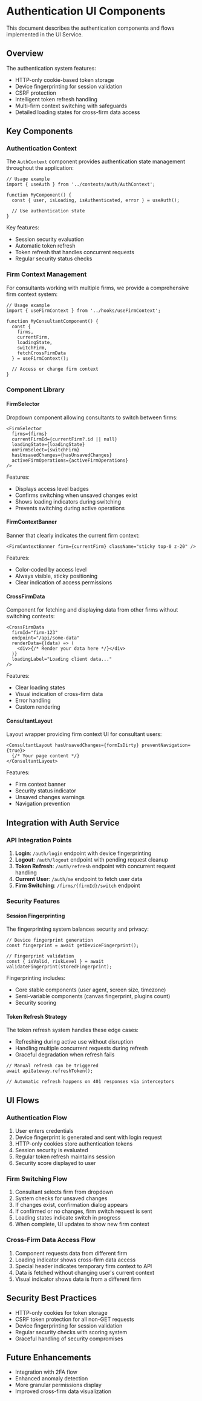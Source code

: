 # Authentication UI Components

This document describes the authentication components and flows implemented in the UI Service.

## Overview

The authentication system features:

- HTTP-only cookie-based token storage
- Device fingerprinting for session validation
- CSRF protection
- Intelligent token refresh handling
- Multi-firm context switching with safeguards
- Detailed loading states for cross-firm data access

## Key Components

### Authentication Context

The `AuthContext` component provides authentication state management throughout the application:

```tsx
// Usage example
import { useAuth } from '../contexts/auth/AuthContext';

function MyComponent() {
  const { user, isLoading, isAuthenticated, error } = useAuth();
  
  // Use authentication state
}
```

Key features:
- Session security evaluation
- Automatic token refresh
- Token refresh that handles concurrent requests
- Regular security status checks

### Firm Context Management

For consultants working with multiple firms, we provide a comprehensive firm context system:

```tsx
// Usage example
import { useFirmContext } from '../hooks/useFirmContext';

function MyConsultantComponent() {
  const { 
    firms, 
    currentFirm, 
    loadingState, 
    switchFirm, 
    fetchCrossFirmData 
  } = useFirmContext();
  
  // Access or change firm context
}
```

### Component Library

#### FirmSelector

Dropdown component allowing consultants to switch between firms:

```tsx
<FirmSelector
  firms={firms}
  currentFirmId={currentFirm?.id || null}
  loadingState={loadingState}
  onFirmSelect={switchFirm}
  hasUnsavedChanges={hasUnsavedChanges}
  activeFirmOperations={activeFirmOperations}
/>
```

Features:
- Displays access level badges
- Confirms switching when unsaved changes exist
- Shows loading indicators during switching
- Prevents switching during active operations

#### FirmContextBanner

Banner that clearly indicates the current firm context:

```tsx
<FirmContextBanner firm={currentFirm} className="sticky top-0 z-20" />
```

Features:
- Color-coded by access level
- Always visible, sticky positioning
- Clear indication of access permissions

#### CrossFirmData

Component for fetching and displaying data from other firms without switching contexts:

```tsx
<CrossFirmData
  firmId="firm-123"
  endpoint="/api/some-data"
  renderData={(data) => (
    <div>{/* Render your data here */}</div>
  )}
  loadingLabel="Loading client data..."
/>
```

Features:
- Clear loading states
- Visual indication of cross-firm data
- Error handling
- Custom rendering

#### ConsultantLayout

Layout wrapper providing firm context UI for consultant users:

```tsx
<ConsultantLayout hasUnsavedChanges={formIsDirty} preventNavigation={true}>
  {/* Your page content */}
</ConsultantLayout>
```

Features:
- Firm context banner
- Security status indicator
- Unsaved changes warnings
- Navigation prevention

## Integration with Auth Service

### API Integration Points

1. **Login**: `/auth/login` endpoint with device fingerprinting
2. **Logout**: `/auth/logout` endpoint with pending request cleanup
3. **Token Refresh**: `/auth/refresh` endpoint with concurrent request handling
4. **Current User**: `/auth/me` endpoint to fetch user data
5. **Firm Switching**: `/firms/{firmId}/switch` endpoint

### Security Features

#### Session Fingerprinting

The fingerprinting system balances security and privacy:

```tsx
// Device fingerprint generation
const fingerprint = await getDeviceFingerprint();

// Fingerprint validation
const { isValid, riskLevel } = await validateFingerprint(storedFingerprint);
```

Fingerprinting includes:
- Core stable components (user agent, screen size, timezone)
- Semi-variable components (canvas fingerprint, plugins count)
- Security scoring

#### Token Refresh Strategy

The token refresh system handles these edge cases:
- Refreshing during active use without disruption
- Handling multiple concurrent requests during refresh
- Graceful degradation when refresh fails

```tsx
// Manual refresh can be triggered
await apiGateway.refreshToken();

// Automatic refresh happens on 401 responses via interceptors
```

## UI Flows

### Authentication Flow

1. User enters credentials
2. Device fingerprint is generated and sent with login request
3. HTTP-only cookies store authentication tokens
4. Session security is evaluated
5. Regular token refresh maintains session
6. Security score displayed to user

### Firm Switching Flow

1. Consultant selects firm from dropdown
2. System checks for unsaved changes
3. If changes exist, confirmation dialog appears
4. If confirmed or no changes, firm switch request is sent
5. Loading states indicate switch in progress
6. When complete, UI updates to show new firm context

### Cross-Firm Data Access Flow

1. Component requests data from different firm
2. Loading indicator shows cross-firm data access
3. Special header indicates temporary firm context to API
4. Data is fetched without changing user's current context
5. Visual indicator shows data is from a different firm

## Security Best Practices

- HTTP-only cookies for token storage
- CSRF token protection for all non-GET requests
- Device fingerprinting for session validation
- Regular security checks with scoring system
- Graceful handling of security compromises

## Future Enhancements

- Integration with 2FA flow
- Enhanced anomaly detection
- More granular permissions display
- Improved cross-firm data visualization 